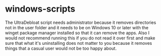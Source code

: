 # windows-scripts
The UltraDebloat script needs administrator because it removes directories not in the user folder and it needs to be on Windows 10 or later with the winget package manager installed so that it can remove the apps. Also I would not recommend running this if you do not read it over first and make sure that what it's uninstalling does not matter to you because it removes things that a casual user would not be too happy about.
